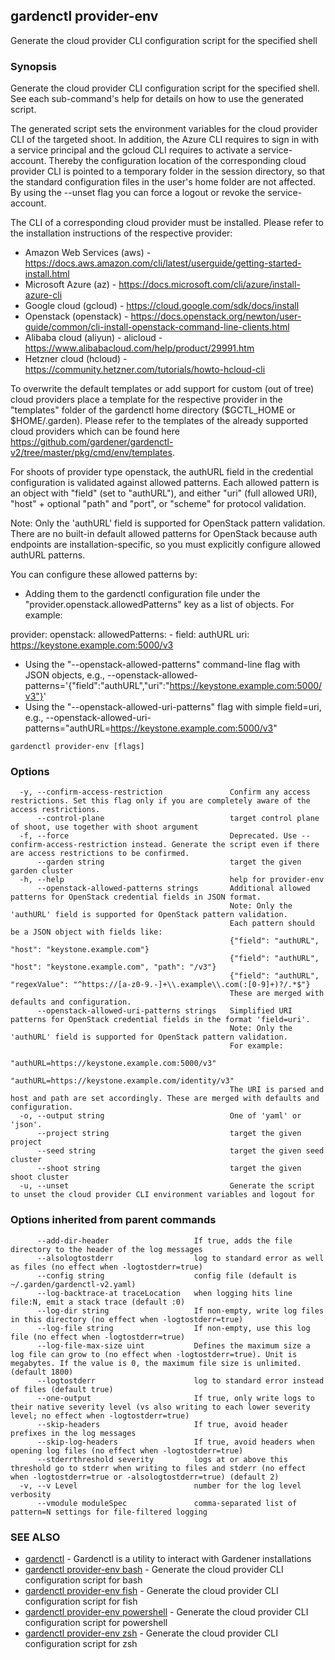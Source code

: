 ## gardenctl provider-env

Generate the cloud provider CLI configuration script for the specified shell

### Synopsis

Generate the cloud provider CLI configuration script for the specified shell.
See each sub-command's help for details on how to use the generated script.

The generated script sets the environment variables for the cloud provider CLI of the targeted shoot.
In addition, the Azure CLI requires to sign in with a service principal and the gcloud CLI requires to activate a service-account.
Thereby the configuration location of the corresponding cloud provider CLI is pointed to a temporary folder in the
session directory, so that the standard configuration files in the user's home folder are not affected.
By using the --unset flag you can force a logout or revoke the service-account.

The CLI of a corresponding cloud provider must be installed.
Please refer to the installation instructions of the respective provider:
* Amazon Web Services (aws) - https://docs.aws.amazon.com/cli/latest/userguide/getting-started-install.html
* Microsoft Azure (az) - https://docs.microsoft.com/cli/azure/install-azure-cli
* Google cloud (gcloud) - https://cloud.google.com/sdk/docs/install
* Openstack (openstack) - https://docs.openstack.org/newton/user-guide/common/cli-install-openstack-command-line-clients.html
* Alibaba cloud (aliyun) - alicloud - https://www.alibabacloud.com/help/product/29991.htm
* Hetzner cloud (hcloud) - https://community.hetzner.com/tutorials/howto-hcloud-cli

To overwrite the default templates or add support for custom (out of tree) cloud providers place a template
for the respective provider in the "templates" folder of the gardenctl home directory ($GCTL_HOME or $HOME/.garden).
Please refer to the templates of the already supported cloud providers which can be found
here https://github.com/gardener/gardenctl-v2/tree/master/pkg/cmd/env/templates.

For shoots of provider type openstack, the authURL field in the credential configuration is validated against allowed patterns. Each allowed pattern is an object with "field" (set to "authURL"), and either "uri" (full allowed URI), "host" + optional "path" and "port", or "scheme" for protocol validation.

Note: Only the 'authURL' field is supported for OpenStack pattern validation. There are no built-in default allowed patterns for OpenStack because auth endpoints are installation-specific, so you must explicitly configure allowed authURL patterns.

You can configure these allowed patterns by:
- Adding them to the gardenctl configuration file under the "provider.openstack.allowedPatterns" key as a list of objects. For example:

provider:
  openstack:
    allowedPatterns:
    - field: authURL
      uri: https://keystone.example.com:5000/v3

- Using the "--openstack-allowed-patterns" command-line flag with JSON objects, e.g., --openstack-allowed-patterns='{"field":"authURL","uri":"https://keystone.example.com:5000/v3"}'
- Using the "--openstack-allowed-uri-patterns" flag with simple field=uri, e.g., --openstack-allowed-uri-patterns="authURL=https://keystone.example.com:5000/v3"


```
gardenctl provider-env [flags]
```

### Options

```
  -y, --confirm-access-restriction               Confirm any access restrictions. Set this flag only if you are completely aware of the access restrictions.
      --control-plane                            target control plane of shoot, use together with shoot argument
  -f, --force                                    Deprecated. Use --confirm-access-restriction instead. Generate the script even if there are access restrictions to be confirmed.
      --garden string                            target the given garden cluster
  -h, --help                                     help for provider-env
      --openstack-allowed-patterns strings       Additional allowed patterns for OpenStack credential fields in JSON format.
                                                 Note: Only the 'authURL' field is supported for OpenStack pattern validation.
                                                 Each pattern should be a JSON object with fields like:
                                                 {"field": "authURL", "host": "keystone.example.com"}
                                                 {"field": "authURL", "host": "keystone.example.com", "path": "/v3"}
                                                 {"field": "authURL", "regexValue": "^https://[a-z0-9.-]+\\.example\\.com(:[0-9]+)?/.*$"}
                                                 These are merged with defaults and configuration.
      --openstack-allowed-uri-patterns strings   Simplified URI patterns for OpenStack credential fields in the format 'field=uri'.
                                                 Note: Only the 'authURL' field is supported for OpenStack pattern validation.
                                                 For example:
                                                 "authURL=https://keystone.example.com:5000/v3"
                                                 "authURL=https://keystone.example.com/identity/v3"
                                                 The URI is parsed and host and path are set accordingly. These are merged with defaults and configuration.
  -o, --output string                            One of 'yaml' or 'json'.
      --project string                           target the given project
      --seed string                              target the given seed cluster
      --shoot string                             target the given shoot cluster
  -u, --unset                                    Generate the script to unset the cloud provider CLI environment variables and logout for 
```

### Options inherited from parent commands

```
      --add-dir-header                   If true, adds the file directory to the header of the log messages
      --alsologtostderr                  log to standard error as well as files (no effect when -logtostderr=true)
      --config string                    config file (default is ~/.garden/gardenctl-v2.yaml)
      --log-backtrace-at traceLocation   when logging hits line file:N, emit a stack trace (default :0)
      --log-dir string                   If non-empty, write log files in this directory (no effect when -logtostderr=true)
      --log-file string                  If non-empty, use this log file (no effect when -logtostderr=true)
      --log-file-max-size uint           Defines the maximum size a log file can grow to (no effect when -logtostderr=true). Unit is megabytes. If the value is 0, the maximum file size is unlimited. (default 1800)
      --logtostderr                      log to standard error instead of files (default true)
      --one-output                       If true, only write logs to their native severity level (vs also writing to each lower severity level; no effect when -logtostderr=true)
      --skip-headers                     If true, avoid header prefixes in the log messages
      --skip-log-headers                 If true, avoid headers when opening log files (no effect when -logtostderr=true)
      --stderrthreshold severity         logs at or above this threshold go to stderr when writing to files and stderr (no effect when -logtostderr=true or -alsologtostderr=true) (default 2)
  -v, --v Level                          number for the log level verbosity
      --vmodule moduleSpec               comma-separated list of pattern=N settings for file-filtered logging
```

### SEE ALSO

* [gardenctl](gardenctl.md)	 - Gardenctl is a utility to interact with Gardener installations
* [gardenctl provider-env bash](gardenctl_provider-env_bash.md)	 - Generate the cloud provider CLI configuration script for bash
* [gardenctl provider-env fish](gardenctl_provider-env_fish.md)	 - Generate the cloud provider CLI configuration script for fish
* [gardenctl provider-env powershell](gardenctl_provider-env_powershell.md)	 - Generate the cloud provider CLI configuration script for powershell
* [gardenctl provider-env zsh](gardenctl_provider-env_zsh.md)	 - Generate the cloud provider CLI configuration script for zsh

